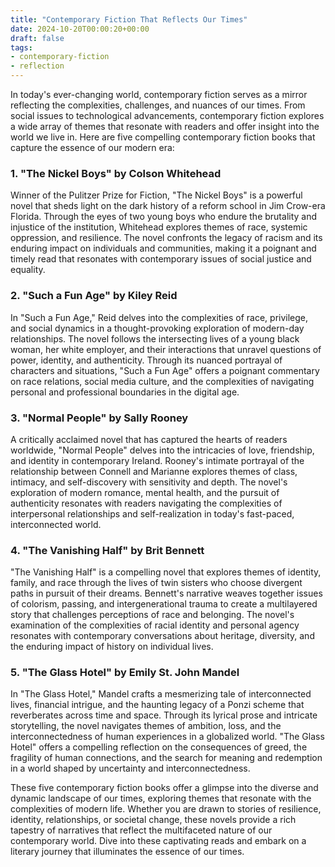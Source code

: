 ```yaml
---
title: "Contemporary Fiction That Reflects Our Times"
date: 2024-10-20T00:00:20+00:00
draft: false
tags: 
- contemporary-fiction
- reflection
---
```


In today's ever-changing world, contemporary fiction serves as a mirror reflecting the complexities, challenges, and nuances of our times. From social issues to technological advancements, contemporary fiction explores a wide array of themes that resonate with readers and offer insight into the world we live in. Here are five compelling contemporary fiction books that capture the essence of our modern era:

### 1. "The Nickel Boys" by Colson Whitehead

Winner of the Pulitzer Prize for Fiction, "The Nickel Boys" is a powerful novel that sheds light on the dark history of a reform school in Jim Crow-era Florida. Through the eyes of two young boys who endure the brutality and injustice of the institution, Whitehead explores themes of race, systemic oppression, and resilience. The novel confronts the legacy of racism and its enduring impact on individuals and communities, making it a poignant and timely read that resonates with contemporary issues of social justice and equality.

### 2. "Such a Fun Age" by Kiley Reid

In "Such a Fun Age," Reid delves into the complexities of race, privilege, and social dynamics in a thought-provoking exploration of modern-day relationships. The novel follows the intersecting lives of a young black woman, her white employer, and their interactions that unravel questions of power, identity, and authenticity. Through its nuanced portrayal of characters and situations, "Such a Fun Age" offers a poignant commentary on race relations, social media culture, and the complexities of navigating personal and professional boundaries in the digital age.

### 3. "Normal People" by Sally Rooney

A critically acclaimed novel that has captured the hearts of readers worldwide, "Normal People" delves into the intricacies of love, friendship, and identity in contemporary Ireland. Rooney's intimate portrayal of the relationship between Connell and Marianne explores themes of class, intimacy, and self-discovery with sensitivity and depth. The novel's exploration of modern romance, mental health, and the pursuit of authenticity resonates with readers navigating the complexities of interpersonal relationships and self-realization in today's fast-paced, interconnected world.

### 4. "The Vanishing Half" by Brit Bennett

"The Vanishing Half" is a compelling novel that explores themes of identity, family, and race through the lives of twin sisters who choose divergent paths in pursuit of their dreams. Bennett's narrative weaves together issues of colorism, passing, and intergenerational trauma to create a multilayered story that challenges perceptions of race and belonging. The novel's examination of the complexities of racial identity and personal agency resonates with contemporary conversations about heritage, diversity, and the enduring impact of history on individual lives.

### 5. "The Glass Hotel" by Emily St. John Mandel

In "The Glass Hotel," Mandel crafts a mesmerizing tale of interconnected lives, financial intrigue, and the haunting legacy of a Ponzi scheme that reverberates across time and space. Through its lyrical prose and intricate storytelling, the novel navigates themes of ambition, loss, and the interconnectedness of human experiences in a globalized world. "The Glass Hotel" offers a compelling reflection on the consequences of greed, the fragility of human connections, and the search for meaning and redemption in a world shaped by uncertainty and interconnectedness.

These five contemporary fiction books offer a glimpse into the diverse and dynamic landscape of our times, exploring themes that resonate with the complexities of modern life. Whether you are drawn to stories of resilience, identity, relationships, or societal change, these novels provide a rich tapestry of narratives that reflect the multifaceted nature of our contemporary world. Dive into these captivating reads and embark on a literary journey that illuminates the essence of our times.
